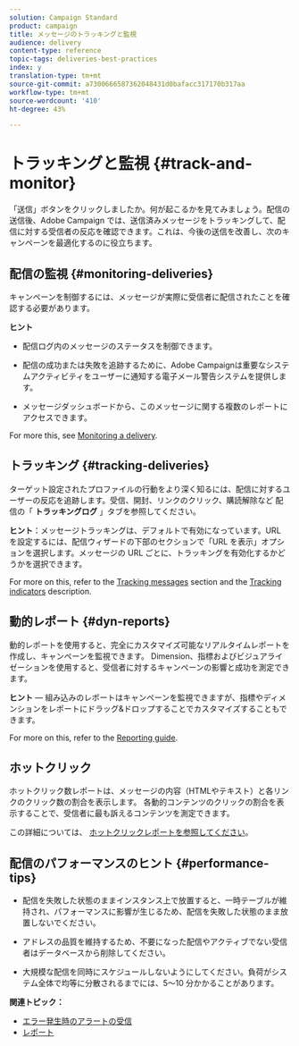 ```yaml
---
solution: Campaign Standard
product: campaign
title: メッセージのトラッキングと監視
audience: delivery
content-type: reference
topic-tags: deliveries-best-practices
index: y
translation-type: tm+mt
source-git-commit: a7300666587362048431d0bafacc317170b317aa
workflow-type: tm+mt
source-wordcount: '410'
ht-degree: 43%

---
```



# トラッキングと監視 {#track-and-monitor}

「送信」ボタンをクリックしましたか。何が起こるかを見てみましょう。配信の送信後、Adobe Campaign では、送信済みメッセージをトラッキングして、配信に対する受信者の反応を確認できます。これは、今後の送信を改善し、次のキャンペーンを最適化するのに役立ちます。

## 配信の監視 {#monitoring-deliveries}

キャンペーンを制御するには、メッセージが実際に受信者に配信されたことを確認する必要があります。

**ヒント**

* 配信ログ内のメッセージのステータスを制御できます。

* 配信の成功または失敗を追跡するために、Adobe Campaignは重要なシステムアクティビティをユーザーに通知する電子メール警告システムを提供します。

* メッセージダッシュボードから、このメッセージに関する複数のレポートにアクセスできます。

For more this, see [Monitoring a delivery](../../sending/using/monitoring-a-delivery.md).

## トラッキング {#tracking-deliveries}

ターゲット設定されたプロファイルの行動をより深く知るには、配信に対するユーザーの反応を追跡します。受信、開封、リンクのクリック、購読解除など 配信の「 **トラッキングログ** 」タブを参照してください。

**ヒント**：メッセージトラッキングは、デフォルトで有効になっています。URL を設定するには、配信ウィザードの下部のセクションで「URL を表示」オプションを選択します。メッセージの URL ごとに、トラッキングを有効化するかどうかを選択できます。

For more on this, refer to the [Tracking messages](../../sending/using/tracking-messages.md) section and the [Tracking indicators](../../reporting/using/tracking-indicators.md) description.

## 動的レポート {#dyn-reports}

動的レポートを使用すると、完全にカスタマイズ可能なリアルタイムレポートを作成し、キャンペーンを監視できます。 Dimension、指標およびビジュアライゼーションを使用すると、受信者に対するキャンペーンの影響と成功を測定できます。

**ヒント** — 組み込みのレポートはキャンペーンを監視できますが、指標やディメンションをレポートにドラッグ&amp;ドロップすることでカスタマイズすることもできます。

For more on this, refer to the [Reporting guide](../../reporting/using/about-dynamic-reports.md).

## ホットクリック

ホットクリック数レポートは、メッセージの内容（HTMLやテキスト）と各リンクのクリック数の割合を表示します。 各動的コンテンツのクリックの割合を表示することで、受信者に最も訴えるコンテンツを測定できます。

この詳細については、 [ホットクリックレポートを参照してください](../../reporting/using/hot-clicks.md)。

## 配信のパフォーマンスのヒント {#performance-tips}

* 配信を失敗した状態のままインスタンス上で放置すると、一時テーブルが維持され、パフォーマンスに影響が生じるため、配信を失敗した状態のまま放置しないでください。

* アドレスの品質を維持するため、不要になった配信やアクティブでない受信者はデータベースから削除してください。

* 大規模な配信を同時にスケジュールしないようにしてください。負荷がシステム全体で均等に分散されるまでには、5～10 分かかることがあります。

**関連トピック：**

* [エラー発生時のアラートの受信](../../sending/using/receiving-alerts-when-failures-happen.md)
* [レポート](../../reporting/using/about-dynamic-reports.md)
